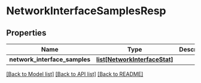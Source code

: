 # NetworkInterfaceSamplesResp

## Properties
Name | Type | Description | Notes
------------ | ------------- | ------------- | -------------
**network_interface_samples** | [**list[NetworkInterfaceStat]**](NetworkInterfaceStat.md) |  | [optional] 

[[Back to Model list]](../README.md#documentation-for-models) [[Back to API list]](../README.md#documentation-for-api-endpoints) [[Back to README]](../README.md)


